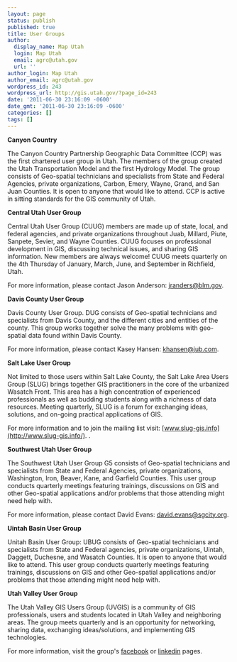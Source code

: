 ```yaml
---
layout: page
status: publish
published: true
title: User Groups
author:
  display_name: Map Utah
  login: Map Utah
  email: agrc@utah.gov
  url: ''
author_login: Map Utah
author_email: agrc@utah.gov
wordpress_id: 243
wordpress_url: http://gis.utah.gov/?page_id=243
date: '2011-06-30 23:16:09 -0600'
date_gmt: '2011-06-30 23:16:09 -0600'
categories: []
tags: []
---
```


**Canyon Country**

The Canyon Country Partnership Geographic Data Committee (CCP) was the first chartered user group in Utah. The members of the group created the Utah Transportation Model and the first Hydrology Model. The group consists of Geo-spatial technicians and specialists from State and Federal Agencies, private organizations, Carbon, Emery, Wayne, Grand, and San Juan Counties. It is open to anyone that would like to attend. CCP is active in sitting standards for the GIS community of Utah.

**Central Utah User Group**

Central Utah User Group (CUUG) members are made up of state, local, and federal agencies, and private organizations throughout Juab, Millard, Piute, Sanpete, Sevier, and Wayne Counties. CUUG focuses on professional development in GIS, discussing technical issues, and sharing GIS information. New members are always welcome! CUUG meets quarterly on the 4th Thursday of January, March, June, and September in Richfield, Utah.

For more information, please contact Jason Anderson: <jranders@blm.gov>.

**Davis County User Group**

Davis County User Group. DUG consists of Geo-spatial technicians and specialists from Davis County, and the different cities and entities of the county. This group works together solve the many problems with geo-spatial data found within Davis County. 

For more information, please contact Kasey Hansen: <khansen@jub.com>.

**Salt Lake User Group**

Not limited to those users within Salt Lake County, the Salt Lake Area Users Group (SLUG) brings together GIS practitioners in the core of the urbanized Wasatch Front. This area has a high concentration of experienced professionals as well as budding students along with a richness of data resources. Meeting quarterly, SLUG is a forum for exchanging ideas, solutions, and on-going practical applications of GIS.

For more information and to join the mailing list visit: [www.slug-gis.info](http://www.slug-gis.info/). . 

**Southwest Utah User Group**

The Southwest Utah User Group G5 consists of Geo-spatial technicians and specialists from State and Federal Agencies, private organizations, Washington, Iron, Beaver, Kane, and Garfield Counties. This user group conducts quarterly meetings featuring trainings, discussions on GIS and other Geo-spatial applications and/or problems that those attending might need help with. 

For more information, please contact David Evans: <david.evans@sgcity.org>.

**Uintah Basin User Group**

Unitah Basin User Group: UBUG consists of Geo-spatial technicians and specialists from State and Federal agencies, private organizations, Uintah, Daggett, Duchesne, and Wasatch Counties. It is open to anyone that would like to attend. This user group conducts quarterly meetings featuring trainings, discussions on GIS and other Geo-spatial applications and/or problems that those attending might need help with.

**Utah Valley User Group**

The Utah Valley GIS Users Group (UVGIS) is a community of GIS professionals, users and students located in Utah Valley and neighboring areas. The group meets quarterly and is an opportunity for networking, sharing data, exchanging ideas/solutions, and implementing GIS technologies.

For more information, visit the group's [facebook](https://www.facebook.com/UVGIS/?fref=ts) or [linkedin](https://www.linkedin.com/groups/4468201/profile) pages.
